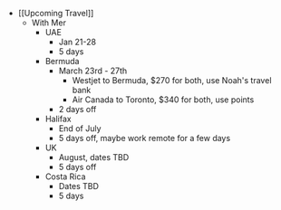 - [[Upcoming Travel]]
	- With Mer
		- UAE
			- Jan 21-28
			- 5 days
		- Bermuda
			- March 23rd - 27th
				- Westjet to Bermuda, $270 for both, use Noah's travel bank
				- Air Canada to Toronto, $340 for both, use points
			- 2 days off
		- Halifax
			- End of July
			- 5 days off, maybe work remote for a few days
		- UK
			- August, dates TBD
			- 5 days off
		- Costa Rica
			- Dates TBD
			- 5 days